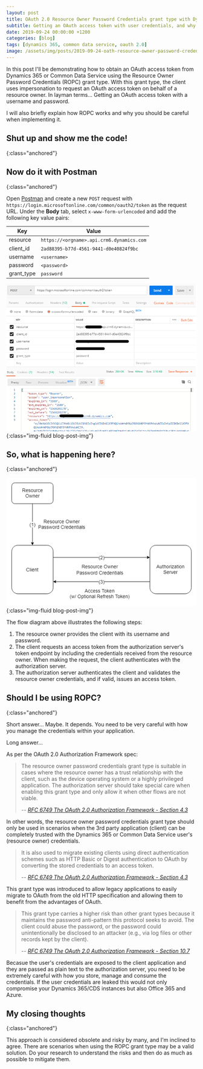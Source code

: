 ```yaml
---
layout: post
title: OAuth 2.0 Resource Owner Password Credentials grant type with Dynamics 365 and CDS
subtitle: Getting an OAuth access token with user credentials, and why you should be careful.
date: 2019-09-24 00:00:00 +1200
categories: [blog]
tags: [dynamics 365, common data service, oauth 2.0]
image: /assets/img/posts/2019-09-24-oath-resource-owner-password-credentials-grant-type-with-d365-and-cds/image.png
---
```


In this post I'll be demonstrating how to obtain an OAuth access token from Dynamics 365 or Common Data Service using the Resource Owner Password Credentials (ROPC) grant type. With this grant type, the client uses impersonation to request an OAuth access token on behalf of a resource owner. In layman terms... Getting an OAuth access token with a username and password.

I will also briefly explain how ROPC works and why you should be careful when implementing it.

## Shut up and show me the code!
{:class="anchored"}

<script src="https://gist.github.com/ryanmichaeljames/5082e5ee9439b389094216b8050aa445.js"></script>

## Now do it with Postman
{:class="anchored"}

Open [Postman](https://www.getpostman.com) and create a new `POST` request with `https://login.microsoftonline.com/common/oauth2/token` as the request URL. Under the **Body** tab, select `x-www-form-urlencoded` and add the following key value pairs:

Key | Value
--- | ---
resource | `https://<orgname>.api.crm6.dynamics.com`
client_id | `2ad88395-b77d-4561-9441-d0e40824f9bc`
username | `<username>`
password | `<password>`
grant_type | `password`

![OAuth Resource Owner Password Credential with Postman](/assets/img/posts/2019-09-24-oath-resource-owner-password-credentials-grant-type-with-d365-and-cds/ropc-with-postman.png "OAuth Resource Owner Password Credential with Postman"){:class="img-fluid blog-post-img"}

## So, what is happening here?
{:class="anchored"}

![OAuth Resource Owner Password Credential Grant Flow Chart](/assets/img/posts/2019-09-24-oath-resource-owner-password-credentials-grant-type-with-d365-and-cds/ropc-flow.png "OAuth Resource Owner Password Credential Grant Flow Chart"){:class="img-fluid blog-post-img"}

The flow diagram above illustrates the following steps:
1. The resource owner provides the client with its username and password.
2. The client requests an access token from the authorization server's token endpoint by including the credentials received from the resource owner.  When making the request, the client authenticates with the authorization server.
3. The authorization server authenticates the client and validates the resource owner credentials, and if valid, issues an access token.

## Should I be using ROPC?
{:class="anchored"}

Short answer... Maybe. It depends. You need to be very careful with how you manage the credentials within your application.

Long answer...

As per the OAuth 2.0 Authorization Framework spec:

> The resource owner password credentials grant type is suitable in cases where the resource owner has a trust relationship with the client, such as the device operating system or a highly privileged application. The authorization server should take special care when enabling this grant type and only allow it when other flows are not viable.
>
> -- <cite>[RFC 6749 The OAuth 2.0 Authorization Framework - Section 4.3](https://tools.ietf.org/html/rfc6749#section-4.3)</cite>

In other words, the resource owner password credentials grant type should only be used in scenarios when the 3rd party application (client) can be completely trusted with the Dynamics 365 or Common Data Service user's (resource owner) credentials.

> It is also used to migrate existing clients using direct authentication schemes such as HTTP Basic or Digest authentication to OAuth by converting the stored credentials to an access token.
>
> -- <cite>[RFC 6749 The OAuth 2.0 Authorization Framework - Section 4.3](https://tools.ietf.org/html/rfc6749#section-4.3)</cite>

This grant type was introduced to allow legacy applications to easily migrate to OAuth from the old HTTP specification and allowing them to benefit from the advantages of OAuth.

> This grant type carries a higher risk than other grant types because it maintains the password anti-pattern this protocol seeks to avoid. The client could abuse the password, or the password could unintentionally be disclosed to an attacker (e.g., via log files or other records kept by the client).
>
> -- <cite>[RFC 6749 The OAuth 2.0 Authorization Framework - Section 10.7](https://tools.ietf.org/html/rfc6749#section-10.7)</cite>

Becasue the user's credentials are exposed to the client application and they are passed as plain text to the authorization server, you need to be extremely careful with how you store, manage and consume the credentials. If the user credentials are leaked this would not only compromise your Dynamics 365/CDS instances but also Office 365 and Azure.

## My closing thoughts
{:class="anchored"}

This approach is considered obsolete and risky by many, and I'm inclined to  agree. There are scenarios when using the ROPC grant type may be a valid solution. Do your research to understand the risks and then do as much as possible to mitigate them.
